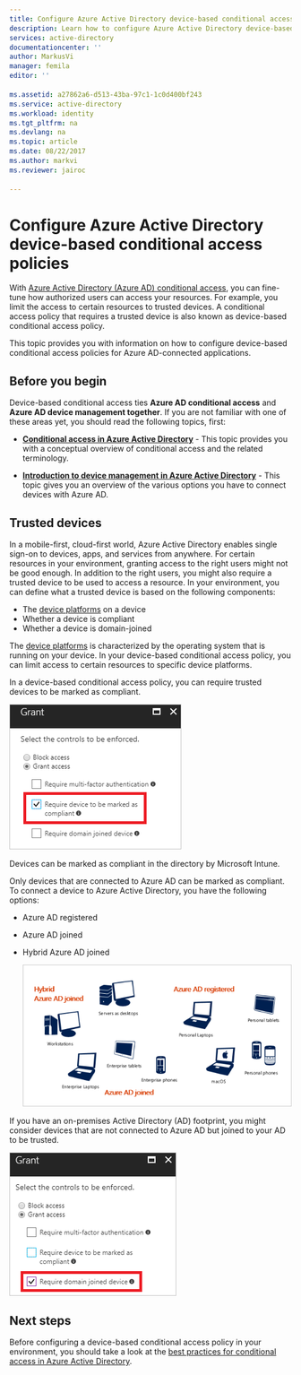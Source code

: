 ```yaml
---
title: Configure Azure Active Directory device-based conditional access policies | Microsoft Docs
description: Learn how to configure Azure Active Directory device-based conditional access policies.
services: active-directory
documentationcenter: ''
author: MarkusVi
manager: femila
editor: ''

ms.assetid: a27862a6-d513-43ba-97c1-1c0d400bf243
ms.service: active-directory
ms.workload: identity
ms.tgt_pltfrm: na
ms.devlang: na
ms.topic: article
ms.date: 08/22/2017
ms.author: markvi
ms.reviewer: jairoc

---
```

# Configure Azure Active Directory device-based conditional access policies

With [Azure Active Directory (Azure AD) conditional access](active-directory-conditional-access-azure-portal.md), you can fine-tune how authorized users can access your resources. For example, you limit the access to certain resources to trusted devices. A conditional access policy that requires a trusted device is also known as device-based conditional access policy.

This topic provides you with information on how to configure device-based conditional access policies for Azure AD-connected applications. 


## Before you begin

Device-based conditional access ties **Azure AD conditional access** and **Azure AD device management together**. If you are not familiar with one of these areas yet, you should read the following topics, first:

- **[Conditional access in Azure Active Directory](active-directory-conditional-access-azure-portal.md)** - This topic provides you with a conceptual overview of conditional access and the related terminology.

- **[Introduction to device management in Azure Active Directory](device-management-introduction.md)** - This topic gives you an overview of the various options you have to connect devices with Azure AD. 


## Trusted devices

In a mobile-first, cloud-first world, Azure Active Directory enables single sign-on to devices, apps, and services from anywhere. For certain resources in your environment, granting access to the right users might not be good enough. In addition to the right users, you might also require a trusted device to be used to access a resource. In your environment, you can define what a trusted device is based on the following components:

- The [device platforms](active-directory-conditional-access-azure-portal.md#device-platforms) on a device
- Whether a device is compliant
- Whether a device is domain-joined 

The [device platforms](active-directory-conditional-access-azure-portal.md#device-platforms) is characterized by the operating system that is running on your device. In your device-based conditional access policy, you can limit access to certain resources to specific device platforms.



In a device-based conditional access policy, you can require trusted devices to be marked as compliant.

![Cloud apps](./media/active-directory-conditional-access-policy-connected-applications/24.png)

Devices can be marked as compliant in the directory by Microsoft Intune.

Only devices that are connected to Azure AD can be marked as compliant. To connect a device to Azure Active Directory, you have the following options: 

- Azure AD registered
- Azure AD joined
- Hybrid Azure AD joined

    ![Cloud apps](./media/active-directory-conditional-access-policy-connected-applications/26.png)

If you have an on-premises Active Directory (AD) footprint, you might consider devices that are not connected to Azure AD but joined to your AD to be trusted.

![Cloud apps](./media/active-directory-conditional-access-policy-connected-applications/25.png)


## Next steps

Before configuring a device-based conditional access policy in your environment, you should take a look at the [best practices for conditional access in Azure Active Directory](active-directory-conditional-access-best-practices.md).

